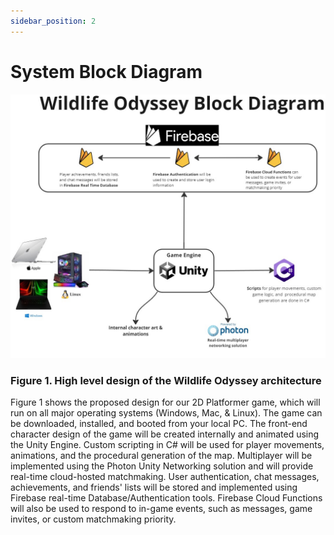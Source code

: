```yaml
---
sidebar_position: 2
---
```


# System Block Diagram


![System Block Diagram](https://raw.githubusercontent.com/Capstone-Projects-2024-Spring/project-rpg-elements-game/amcginn92-doc/documentation/src/components/Figure/img/SystemBlockDiagram.jpg)

### Figure 1. High level design of the Wildlife Odyssey architecture  



Figure 1 shows the proposed design for our 2D Platformer game, which will run on all major operating systems (Windows, Mac, & Linux). The game can be downloaded, installed, and booted from your local PC. The front-end character design of the game will be created internally and animated using the Unity Engine. Custom scripting in C# will be used for player movements, animations, and the procedural generation of the map. Multiplayer will be implemented using the Photon Unity Networking solution and will provide real-time cloud-hosted matchmaking. User authentication, chat messages, achievements, and friends' lists will be stored and implemented using Firebase real-time Database/Authentication tools. Firebase Cloud Functions will also be used to respond to in-game events, such as messages, game invites, or custom matchmaking priority.
